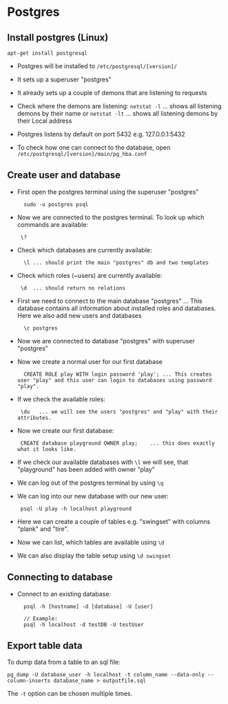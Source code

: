 Postgres
========


## Install postgres (Linux)

    apt-get install postgresql

- Postgres will be installed to `/etc/postgresql/[version]/`
- It sets up a superuser "postgres"
- It already sets up a couple of demons that are listening to requests
- Check where the demons are listening:
       `netstat -l`    ... shows all listening demons by their name
    or
       `netstat -lt`   ... shows all listening demons by their Local address

- Postgres listens by default on port 5432 e.g. 127.0.0.1:5432
- To check how one can connect to the database, open `/etc/postgresql/[version]/main/pg_hba.conf`


## Create user and database

- First open the postgres terminal using the superuser "postgres"

        sudo -u postgres psql
- Now we are connected to the postgres terminal. To look up which commands are available:

       \?
- Check which databases are currently available:

        \l ... should print the main "postgres" db and two templates
- Check which roles (~users) are currently available:

       \d  ... should return no relations
- First we need to connect to the main database "postgres" ... This database contains all information about installed roles and databases. Here we also add new users and databases

        \c postgres
- Now we are connected to database "postgres" with superuser "postgres"
- Now we create a normal user for our first database

        CREATE ROLE play WITH login password 'play'; ... This creates user "play" and this user can login to databases using password "play".
- If we check the available roles:

       \du   ... we will see the users "postgres" and "play" with their attributes.
- Now we create our first database:

       CREATE database playground OWNER play;    ... this does exactly what it looks like.
- If we check our available databases with `\l` we will see, that "playground" has been added with owner "play"
- We can log out of the postgres terminal by using `\q`

- We can log into our new database with our new user:

       psql -U play -h localhost playground

- Here we can create a couple of tables e.g. "swingset" with columns "plank" and "tire".
- Now we can list, which tables are available using `\d`
- We can also display the table setup using `\d swingset`


## Connecting to database

- Connect to an existing database:

        psql -h [hostname] -d [database] -U [user]

        // Example:
        psql -h localhost -d testDB -U testUser


## Export table data

To dump data from a table to an sql file:

    pg_dump -U database_user -h localhost -t column_name --data-only --column-inserts database_name > outputfile.sql

The `-t` option can be chosen multiple times. 
